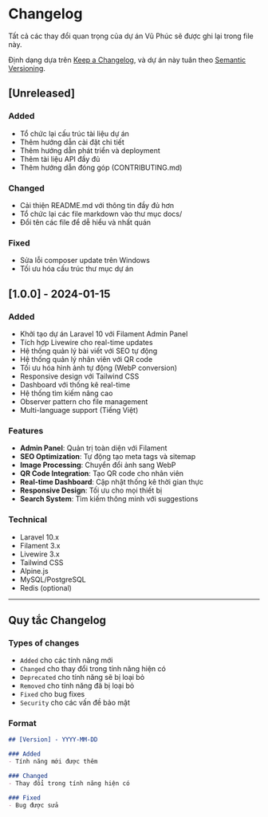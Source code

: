 # Changelog

Tất cả các thay đổi quan trọng của dự án Vũ Phúc sẽ được ghi lại trong file này.

Định dạng dựa trên [Keep a Changelog](https://keepachangelog.com/en/1.0.0/),
và dự án này tuân theo [Semantic Versioning](https://semver.org/spec/v2.0.0.html).

## [Unreleased]

### Added
- Tổ chức lại cấu trúc tài liệu dự án
- Thêm hướng dẫn cài đặt chi tiết
- Thêm hướng dẫn phát triển và deployment
- Thêm tài liệu API đầy đủ
- Thêm hướng dẫn đóng góp (CONTRIBUTING.md)

### Changed
- Cải thiện README.md với thông tin đầy đủ hơn
- Tổ chức lại các file markdown vào thư mục docs/
- Đổi tên các file để dễ hiểu và nhất quán

### Fixed
- Sửa lỗi composer update trên Windows
- Tối ưu hóa cấu trúc thư mục dự án

## [1.0.0] - 2024-01-15

### Added
- Khởi tạo dự án Laravel 10 với Filament Admin Panel
- Tích hợp Livewire cho real-time updates
- Hệ thống quản lý bài viết với SEO tự động
- Hệ thống quản lý nhân viên với QR code
- Tối ưu hóa hình ảnh tự động (WebP conversion)
- Responsive design với Tailwind CSS
- Dashboard với thống kê real-time
- Hệ thống tìm kiếm nâng cao
- Observer pattern cho file management
- Multi-language support (Tiếng Việt)

### Features
- **Admin Panel**: Quản trị toàn diện với Filament
- **SEO Optimization**: Tự động tạo meta tags và sitemap
- **Image Processing**: Chuyển đổi ảnh sang WebP
- **QR Code Integration**: Tạo QR code cho nhân viên
- **Real-time Dashboard**: Cập nhật thống kê thời gian thực
- **Responsive Design**: Tối ưu cho mọi thiết bị
- **Search System**: Tìm kiếm thông minh với suggestions

### Technical
- Laravel 10.x
- Filament 3.x
- Livewire 3.x
- Tailwind CSS
- Alpine.js
- MySQL/PostgreSQL
- Redis (optional)

---

## Quy tắc Changelog

### Types of changes
- `Added` cho các tính năng mới
- `Changed` cho thay đổi trong tính năng hiện có
- `Deprecated` cho tính năng sẽ bị loại bỏ
- `Removed` cho tính năng đã bị loại bỏ
- `Fixed` cho bug fixes
- `Security` cho các vấn đề bảo mật

### Format
```markdown
## [Version] - YYYY-MM-DD

### Added
- Tính năng mới được thêm

### Changed
- Thay đổi trong tính năng hiện có

### Fixed
- Bug được sửa
```
